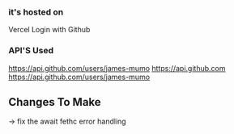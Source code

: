 ### it's hosted on
 Vercel Login with Github

### API'S Used

https://api.github.com/users/james-mumo
https://api.github.com
https://api.github.com/users/james-mumo

## Changes To Make

-> fix the await fethc error handling
